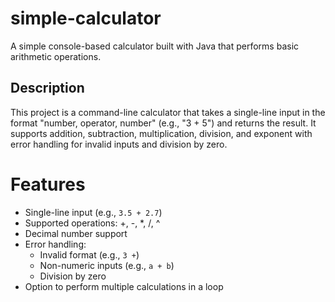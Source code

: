 # simple-calculator
 A simple console-based calculator built with Java that performs basic arithmetic operations.
## Description
 This project is a command-line calculator that takes a single-line input in the format "number, operator, number" (e.g., "3 + 5") and returns the result. 
 It supports addition, subtraction, multiplication, division, and exponent with error handling for invalid inputs and division by zero.
# Features
- Single-line input (e.g., `3.5 + 2.7`)
- Supported operations: +, -, *, /, ^
- Decimal number support
- Error handling:
  * Invalid format (e.g., `3 +`)
  * Non-numeric inputs (e.g., `a + b`)
  * Division by zero
- Option to perform multiple calculations in a loop
